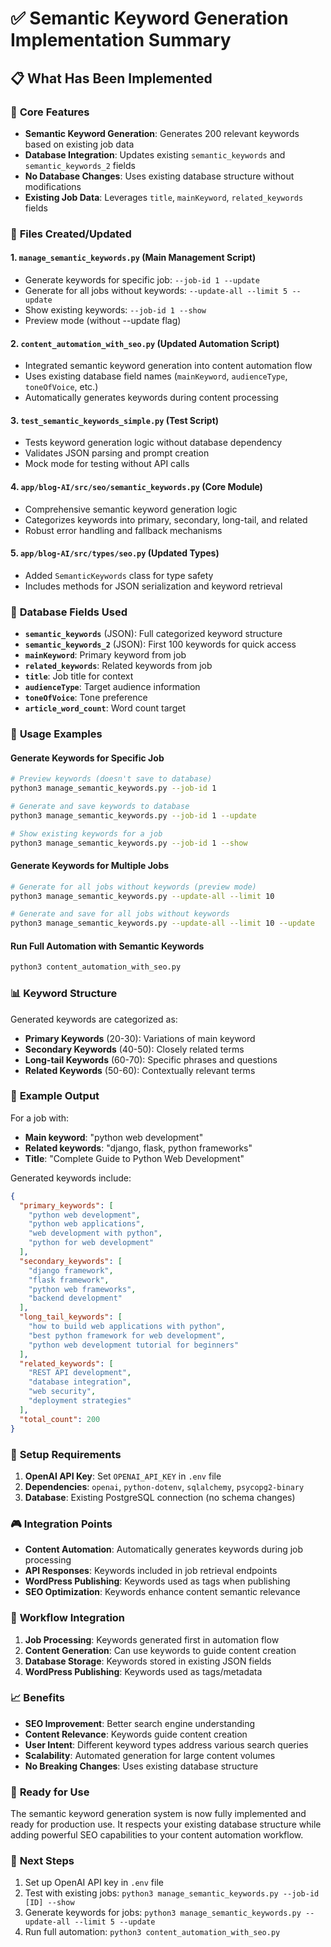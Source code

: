 # ✅ Semantic Keyword Generation Implementation Summary

## 📋 **What Has Been Implemented**

### 🎯 **Core Features**
- **Semantic Keyword Generation**: Generates 200 relevant keywords based on existing job data
- **Database Integration**: Updates existing `semantic_keywords` and `semantic_keywords_2` fields
- **No Database Changes**: Uses existing database structure without modifications
- **Existing Job Data**: Leverages `title`, `mainKeyword`, `related_keywords` fields

### 📁 **Files Created/Updated**

#### 1. **`manage_semantic_keywords.py`** (Main Management Script)
- Generate keywords for specific job: `--job-id 1 --update`
- Generate for all jobs without keywords: `--update-all --limit 5 --update`
- Show existing keywords: `--job-id 1 --show`
- Preview mode (without --update flag)

#### 2. **`content_automation_with_seo.py`** (Updated Automation Script)
- Integrated semantic keyword generation into content automation flow
- Uses existing database field names (`mainKeyword`, `audienceType`, `toneOfVoice`, etc.)
- Automatically generates keywords during content processing

#### 3. **`test_semantic_keywords_simple.py`** (Test Script)
- Tests keyword generation logic without database dependency
- Validates JSON parsing and prompt creation
- Mock mode for testing without API calls

#### 4. **`app/blog-AI/src/seo/semantic_keywords.py`** (Core Module)
- Comprehensive semantic keyword generation logic
- Categorizes keywords into primary, secondary, long-tail, and related
- Robust error handling and fallback mechanisms

#### 5. **`app/blog-AI/src/types/seo.py`** (Updated Types)
- Added `SemanticKeywords` class for type safety
- Includes methods for JSON serialization and keyword retrieval

### 🔧 **Database Fields Used**
- **`semantic_keywords`** (JSON): Full categorized keyword structure
- **`semantic_keywords_2`** (JSON): First 100 keywords for quick access
- **`mainKeyword`**: Primary keyword from job
- **`related_keywords`**: Related keywords from job
- **`title`**: Job title for context
- **`audienceType`**: Target audience information
- **`toneOfVoice`**: Tone preference
- **`article_word_count`**: Word count target

### 🚀 **Usage Examples**

#### Generate Keywords for Specific Job
```bash
# Preview keywords (doesn't save to database)
python3 manage_semantic_keywords.py --job-id 1

# Generate and save keywords to database
python3 manage_semantic_keywords.py --job-id 1 --update

# Show existing keywords for a job
python3 manage_semantic_keywords.py --job-id 1 --show
```

#### Generate Keywords for Multiple Jobs
```bash
# Generate for all jobs without keywords (preview mode)
python3 manage_semantic_keywords.py --update-all --limit 10

# Generate and save for all jobs without keywords
python3 manage_semantic_keywords.py --update-all --limit 10 --update
```

#### Run Full Automation with Semantic Keywords
```bash
python3 content_automation_with_seo.py
```

### 📊 **Keyword Structure**
Generated keywords are categorized as:
- **Primary Keywords** (20-30): Variations of main keyword
- **Secondary Keywords** (40-50): Closely related terms
- **Long-tail Keywords** (60-70): Specific phrases and questions
- **Related Keywords** (50-60): Contextually relevant terms

### 🎯 **Example Output**
For a job with:
- **Main keyword**: "python web development"
- **Related keywords**: "django, flask, python frameworks"
- **Title**: "Complete Guide to Python Web Development"

Generated keywords include:
```json
{
  "primary_keywords": [
    "python web development",
    "python web applications",
    "web development with python",
    "python for web development"
  ],
  "secondary_keywords": [
    "django framework",
    "flask framework",
    "python web frameworks",
    "backend development"
  ],
  "long_tail_keywords": [
    "how to build web applications with python",
    "best python framework for web development",
    "python web development tutorial for beginners"
  ],
  "related_keywords": [
    "REST API development",
    "database integration",
    "web security",
    "deployment strategies"
  ],
  "total_count": 200
}
```

### 🔧 **Setup Requirements**
1. **OpenAI API Key**: Set `OPENAI_API_KEY` in `.env` file
2. **Dependencies**: `openai`, `python-dotenv`, `sqlalchemy`, `psycopg2-binary`
3. **Database**: Existing PostgreSQL connection (no schema changes)

### 🎮 **Integration Points**
- **Content Automation**: Automatically generates keywords during job processing
- **API Responses**: Keywords included in job retrieval endpoints
- **WordPress Publishing**: Keywords used as tags when publishing
- **SEO Optimization**: Keywords enhance content semantic relevance

### 🔄 **Workflow Integration**
1. **Job Processing**: Keywords generated first in automation flow
2. **Content Generation**: Can use keywords to guide content creation
3. **Database Storage**: Keywords stored in existing JSON fields
4. **WordPress Publishing**: Keywords used as tags/metadata

### 📈 **Benefits**
- **SEO Improvement**: Better search engine understanding
- **Content Relevance**: Keywords guide content creation
- **User Intent**: Different keyword types address various search queries
- **Scalability**: Automated generation for large content volumes
- **No Breaking Changes**: Uses existing database structure

### 🎉 **Ready for Use**
The semantic keyword generation system is now fully implemented and ready for production use. It respects your existing database structure while adding powerful SEO capabilities to your content automation workflow.

### 🔧 **Next Steps**
1. Set up OpenAI API key in `.env` file
2. Test with existing jobs: `python3 manage_semantic_keywords.py --job-id [ID] --show`
3. Generate keywords for jobs: `python3 manage_semantic_keywords.py --update-all --limit 5 --update`
4. Run full automation: `python3 content_automation_with_seo.py`
